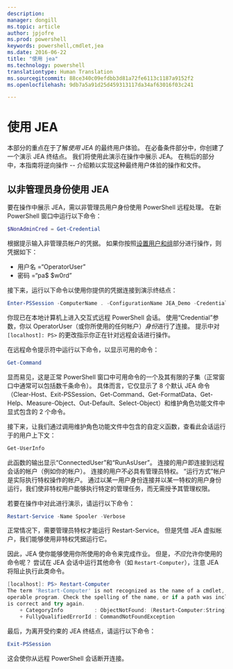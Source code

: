 ```yaml
---
description: 
manager: dongill
ms.topic: article
author: jpjofre
ms.prod: powershell
keywords: powershell,cmdlet,jea
ms.date: 2016-06-22
title: "使用 jea"
ms.technology: powershell
translationtype: Human Translation
ms.sourcegitcommit: 88ce340c09efdbb3d81a72fe6113c1187a9152f2
ms.openlocfilehash: 9db7a5a91d25d459313117da34af63016f03c241

---
```


# 使用 JEA
本部分的重点在于了解*使用 JEA* 的最终用户体验。
在必备条件部分中，你创建了一个演示 JEA 终结点。
我们将使用此演示在操作中展示 JEA。
在稍后的部分中，本指南将逆向操作 -- 介绍赖以实现这种最终用户体验的操作和文件。

## 以非管理员身份使用 JEA
要在操作中展示 JEA，需以非管理员用户身份使用 PowerShell 远程处理。
在新 PowerShell 窗口中运行以下命令：   

```PowerShell
$NonAdminCred = Get-Credential
```

根据提示输入非管理员帐户的凭据。
如果你按照[设置用户和组](creating-a-domain-controller.md#set-up-users-and-groups)部分进行操作，则凭据如下：
-   用户名 =“OperatorUser”
-   密码 =“pa$ $w0rd”

接下来，运行以下命令以使用你提供的凭据连接到演示终结点：

```PowerShell
Enter-PSSession -ComputerName . -ConfigurationName JEA_Demo -Credential $NonAdminCred
```

你现已在本地计算机上进入交互式远程 PowerShell 会话。
使用“Credential”参数，你以 OperatorUser（或你所使用的任何帐户）*身份*进行了连接。
提示中对 `[localhost]: PS>` 的更改指示你正在针对远程会话进行操作。  

在远程命令提示符中运行以下命令，以显示可用的命令：

```PowerShell
Get-Command
```

显而易见，这是正常 PowerShell 窗口中可用命令的一个及其有限的子集（正常窗口中通常可以包括数千条命令）。
具体而言，它仅显示了 8 个默认 JEA 命令（Clear-Host、Exit-PSSession、Get-Command、Get-FormatData、Get-Help、Measure-Object、Out-Default、Select-Object）和维护角色功能文件中显式包含的 2 个命令。

接下来，让我们通过调用维护角色功能文件中包含的自定义函数，查看此会话运行于的用户上下文：

```PowerShell
Get-UserInfo
```

此函数的输出显示“ConnectedUser”和“RunAsUser”。
连接的用户即连接到远程会话的帐户（例如你的帐户）。
连接的用户不必具有管理员特权。
“运行方式”帐户是实际执行特权操作的帐户。
通过以某一用户身份连接并以某一特权的用户身份运行，我们使非特权用户能够执行特定的管理任务，而无需授予其管理权限。

若要在操作中对此进行演示，请运行以下命令：

```PowerShell
Restart-Service -Name Spooler -Verbose
```

正常情况下，需要管理员特权才能运行 Restart-Service。
但是凭借 JEA 虚拟帐户，我们能够使用非特权凭据运行它。

因此，JEA 使你能够使用你所使用的命令来完成作业。
但是，*不应*允许你使用的命令呢？
尝试在 JEA 会话中运行其他命令（如 `Restart-Computer`），注意 JEA 将阻止执行此类命令。

```PowerShell
[localhost]: PS> Restart-Computer
The term 'Restart-Computer' is not recognized as the name of a cmdlet, function, script file, or
operable program. Check the spelling of the name, or if a path was included, verify that the path
is correct and try again.
    + CategoryInfo          : ObjectNotFound: (Restart-Computer:String) [], CommandNotFoundException
    + FullyQualifiedErrorId : CommandNotFoundException
```

最后，为离开受约束的 JEA 终结点，请运行以下命令：

```PowerShell
Exit-PSSession
```

这会使你从远程 PowerShell 会话断开连接。




<!--HONumber=Aug16_HO3-->


